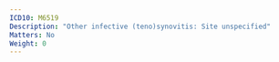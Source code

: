 ```yaml
---
ICD10: M6519
Description: "Other infective (teno)synovitis: Site unspecified"
Matters: No
Weight: 0
---
```


